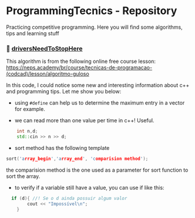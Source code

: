 # ProgrammingTecnics - Repository

Practicing competitive programming. Here you will find some algorithms, tips and learning stuff

### 🚥 [driversNeedToStopHere](driversNeedToStopHere)

This algorithm is from the following online free course lesson: <https://neps.academy/br/course/tecnicas-de-programacao-(codcad)/lesson/algoritmo-guloso>

In this code, I could notice some new and interesting information about c++ and programming tips. Let me show you below:

- using ``#define`` can help us to determine the maximum entry in a vector for example.

- we can read more than one value per time in c++! Useful.
```cpp
    int n,d;
    std::cin >> n >> d;
```

- sort method has the following template
```cpp
sort('array_begin','array_end', 'comparision method'); 
```
the comparision method is the one used as a parameter for sort function to sort the array.

- to verify if a variable still have a value, you can use if like this:
```cpp
  if (d){ //! Se o d ainda possuir algum valor
        cout << "Impossível\n";
    }
```
